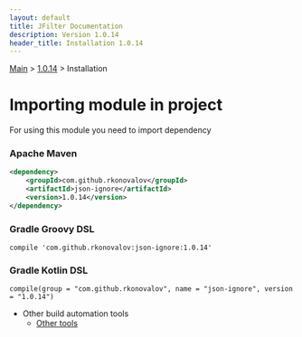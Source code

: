 ```yaml
---
layout: default
title: JFilter Documentation
description: Version 1.0.14
header_title: Installation 1.0.14
---
```


[Main](../../index.MD) > [1.0.14](../index.MD) > Installation

# Importing module in project
For using this module you need to import dependency

### Apache Maven
```xml
<dependency>
    <groupId>com.github.rkonovalov</groupId>
    <artifactId>json-ignore</artifactId>
    <version>1.0.14</version>
</dependency>
```

### Gradle Groovy DSL
```text
compile 'com.github.rkonovalov:json-ignore:1.0.14'
```

### Gradle Kotlin DSL
```text
compile(group = "com.github.rkonovalov", name = "json-ignore", version = "1.0.14")
```

* Other build automation tools
  * [Other tools](https://search.maven.org/artifact/com.github.rkonovalov/json-ignore/1.0.14/jar)